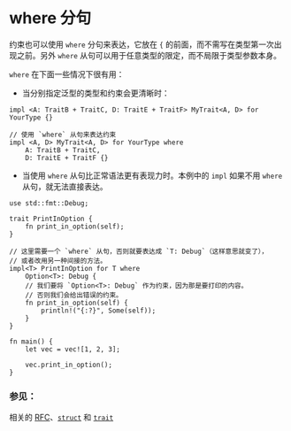 # where 分句

约束也可以使用 `where` 分句来表达，它放在 `{` 的前面，而不需写在类型第一次出现之前。另外 `where` 从句可以用于任意类型的限定，而不局限于类型参数本身。

`where` 在下面一些情况下很有用：

* 当分别指定泛型的类型和约束会更清晰时：

```rust,ignore
impl <A: TraitB + TraitC, D: TraitE + TraitF> MyTrait<A, D> for YourType {}

// 使用 `where` 从句来表达约束
impl <A, D> MyTrait<A, D> for YourType where
    A: TraitB + TraitC,
    D: TraitE + TraitF {}
```

* 当使用 `where` 从句比正常语法更有表现力时。本例中的 `impl` 如果不用
   `where` 从句，就无法直接表达。

```rust,editable
use std::fmt::Debug;

trait PrintInOption {
    fn print_in_option(self);
}

// 这里需要一个 `where` 从句，否则就要表达成 `T: Debug`（这样意思就变了），
// 或者改用另一种间接的方法。
impl<T> PrintInOption for T where
    Option<T>: Debug {
    // 我们要将 `Option<T>: Debug` 作为约束，因为那是要打印的内容。
    // 否则我们会给出错误的约束。
    fn print_in_option(self) {
        println!("{:?}", Some(self));
    }
}

fn main() {
    let vec = vec![1, 2, 3];

    vec.print_in_option();
}
```

### 参见：

相关的 [RFC][where]、[`struct`][struct] 和 [`trait`][trait]

[struct]: ../custom_types/structs.md
[trait]: ../trait.md
[where]: https://github.com/rust-lang/rfcs/blob/master/text/0135-where.md
